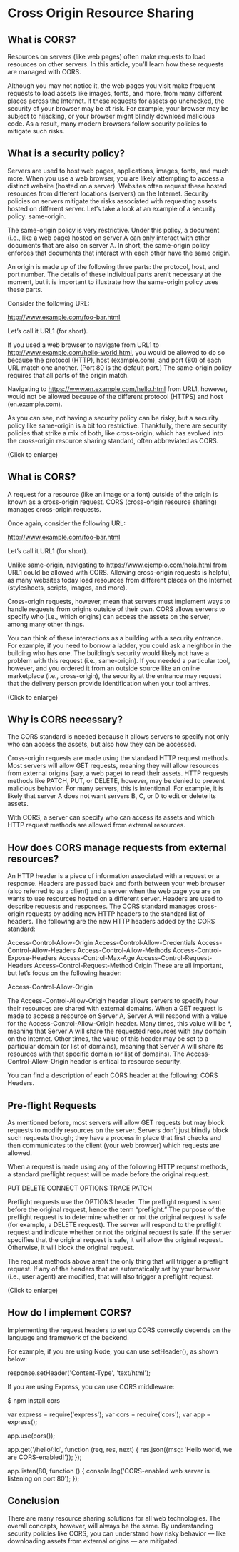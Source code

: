 # Cross Origin Resource Sharing

## What is CORS?

Resources on servers (like web pages) often make requests to load resources on other servers. In this article, you’ll learn how these requests are managed with CORS.

Although you may not notice it, the web pages you visit make frequent requests to load assets like images, fonts, and more, from many different places across the Internet. If these requests for assets go unchecked, the security of your browser may be at risk. For example, your browser may be subject to hijacking, or your browser might blindly download malicious code. As a result, many modern browsers follow security policies to mitigate such risks.

## What is a security policy?

Servers are used to host web pages, applications, images, fonts, and much more. When you use a web browser, you are likely attempting to access a distinct website (hosted on a server). Websites often request these hosted resources from different locations (servers) on the Internet. Security policies on servers mitigate the risks associated with requesting assets hosted on different server. Let’s take a look at an example of a security policy: same-origin.

The same-origin policy is very restrictive. Under this policy, a document (i.e., like a web page) hosted on server A can only interact with other documents that are also on server A. In short, the same-origin policy enforces that documents that interact with each other have the same origin.

An origin is made up of the following three parts: the protocol, host, and port number. The details of these individual parts aren’t necessary at the moment, but it is important to illustrate how the same-origin policy uses these parts.

Consider the following URL:

http://www.example.com/foo-bar.html

Let’s call it URL1 (for short).

If you used a web browser to navigate from URL1 to http://www.example.com/hello-world.html, you would be allowed to do so because the protocol (HTTP), host (example.com), and port (80) of each URL match one another. (Port 80 is the default port.) The same-origin policy requires that all parts of the origin match.

Navigating to https://www.en.example.com/hello.html from URL1, however, would not be allowed because of the different protocol (HTTPS) and host (en.example.com).

As you can see, not having a security policy can be risky, but a security policy like same-origin is a bit too restrictive. Thankfully, there are security policies that strike a mix of both, like cross-origin, which has evolved into the cross-origin resource sharing standard, often abbreviated as CORS.

(Click to enlarge)

## What is CORS?

A request for a resource (like an image or a font) outside of the origin is known as a cross-origin request. CORS (cross-origin resource sharing) manages cross-origin requests.

Once again, consider the following URL:

http://www.example.com/foo-bar.html

Let’s call it URL1 (for short).

Unlike same-origin, navigating to https://www.ejemplo.com/hola.html from URL1 could be allowed with CORS. Allowing cross-origin requests is helpful, as many websites today load resources from different places on the Internet (stylesheets, scripts, images, and more).

Cross-origin requests, however, mean that servers must implement ways to handle requests from origins outside of their own. CORS allows servers to specify who (i.e., which origins) can access the assets on the server, among many other things.

You can think of these interactions as a building with a security entrance. For example, if you need to borrow a ladder, you could ask a neighbor in the building who has one. The building’s security would likely not have a problem with this request (i.e., same-origin). If you needed a particular tool, however, and you ordered it from an outside source like an online marketplace (i.e., cross-origin), the security at the entrance may request that the delivery person provide identification when your tool arrives.

(Click to enlarge)

## Why is CORS necessary?

The CORS standard is needed because it allows servers to specify not only who can access the assets, but also how they can be accessed.

Cross-origin requests are made using the standard HTTP request methods. Most servers will allow GET requests, meaning they will allow resources from external origins (say, a web page) to read their assets. HTTP requests methods like PATCH, PUT, or DELETE, however, may be denied to prevent malicious behavior. For many servers, this is intentional. For example, it is likely that server A does not want servers B, C, or D to edit or delete its assets.

With CORS, a server can specify who can access its assets and which HTTP request methods are allowed from external resources.

## How does CORS manage requests from external resources?

An HTTP header is a piece of information associated with a request or a response. Headers are passed back and forth between your web browser (also referred to as a client) and a server when the web page you are on wants to use resources hosted on a different server. Headers are used to describe requests and responses. The CORS standard manages cross-origin requests by adding new HTTP headers to the standard list of headers. The following are the new HTTP headers added by the CORS standard:

Access-Control-Allow-Origin
Access-Control-Allow-Credentials
Access-Control-Allow-Headers
Access-Control-Allow-Methods
Access-Control-Expose-Headers
Access-Control-Max-Age
Access-Control-Request-Headers
Access-Control-Request-Method
Origin
These are all important, but let’s focus on the following header:

Access-Control-Allow-Origin

The Access-Control-Allow-Origin header allows servers to specify how their resources are shared with external domains. When a GET request is made to access a resource on Server A, Server A will respond with a value for the Access-Control-Allow-Origin header. Many times, this value will be \*, meaning that Server A will share the requested resources with any domain on the Internet. Other times, the value of this header may be set to a particular domain (or list of domains), meaning that Server A will share its resources with that specific domain (or list of domains). The Access-Control-Allow-Origin header is critical to resource security.

You can find a description of each CORS header at the following: CORS Headers.

## Pre-flight Requests

As mentioned before, most servers will allow GET requests but may block requests to modify resources on the server. Servers don’t just blindly block such requests though; they have a process in place that first checks and then communicates to the client (your web browser) which requests are allowed.

When a request is made using any of the following HTTP request methods, a standard preflight request will be made before the original request.

PUT
DELETE
CONNECT
OPTIONS
TRACE
PATCH

Preflight requests use the OPTIONS header. The preflight request is sent before the original request, hence the term “preflight.” The purpose of the preflight request is to determine whether or not the original request is safe (for example, a DELETE request). The server will respond to the preflight request and indicate whether or not the original request is safe. If the server specifies that the original request is safe, it will allow the original request. Otherwise, it will block the original request.

The request methods above aren’t the only thing that will trigger a preflight request. If any of the headers that are automatically set by your browser (i.e., user agent) are modified, that will also trigger a preflight request.

(Click to enlarge)

## How do I implement CORS?

Implementing the request headers to set up CORS correctly depends on the language and framework of the backend.

For example, if you are using Node, you can use setHeader(), as shown below:

response.setHeader('Content-Type', 'text/html');

If you are using Express, you can use CORS middleware:

$ npm install cors

var express = require('express');
var cors = require('cors');
var app = express();

app.use(cors());

app.get('/hello/:id', function (req, res, next) {
res.json({msg: 'Hello world, we are CORS-enabled!'});
});

app.listen(80, function () {
console.log('CORS-enabled web server is listening on port 80');
});

## Conclusion

There are many resource sharing solutions for all web technologies. The overall concepts, however, will always be the same. By understanding security policies like CORS, you can understand how risky behavior — like downloading assets from external origins — are mitigated.
